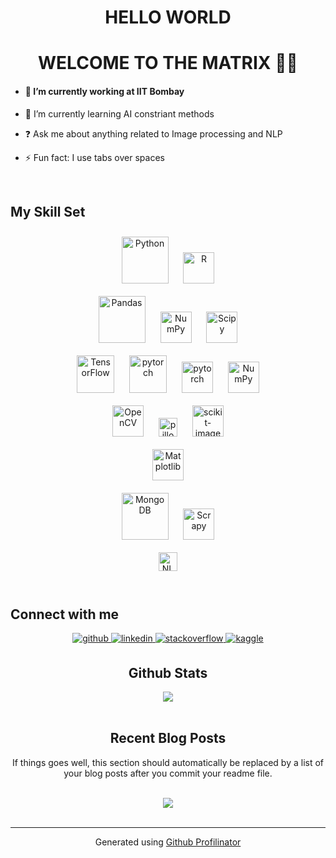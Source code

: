# <div align="center">HELLO WORLD</div>  
  

# <div align="center">WELCOME TO THE MATRIX 👨‍💻</div>  
  

- #### 🔭 I’m currently working at IIT Bombay  
  

- 🌱 I’m currently learning AI constriant methods  
  

- ❓ Ask me about anything related to Image processing and NLP  
  

- ⚡ Fun fact: I use tabs over spaces  
  

<br/>  


## My Skill Set    
  
<div align="center">  
  
<img style="margin: 10px" src="https://devicons.github.io/devicon/devicon.git/icons/python/python-original.svg" alt="Python" height="75" />
<img style="margin: 10px" src="https://www.r-project.org/Rlogo.png" alt="R" height="50" />

<br/> 


<img style="margin: 10px" src="https://assets-cdn.anaconda.com/assets/resources/open-source/Pandas_logo.svg" alt="Pandas" height="75" />

<img style="margin: 10px" src="https://assets-cdn.anaconda.com/assets/resources/open-source/NumPy_logo.svg" alt="NumPy" height="50" />

<img style="margin: 10px" src="https://www.anaconda.com/imager/assetsdo/resources/open-source/8947/1811108_4be5a24f83a061afe74337411372d6be.png" alt="Scipy" height="50" />



<br/> 

<img style="margin: 10px" src="https://www.vectorlogo.zone/logos/tensorflow/tensorflow-icon.svg" alt="TensorFlow" height="60" />

<img style="margin: 10px" src="https://www.vectorlogo.zone/logos/pytorch/pytorch-icon.svg" alt="pytorch" height="60" />

<img style="margin: 10px" src="https://keras.io/img/logo.png" alt="pytorch" height="50" />   

<img style="margin: 10px" src="https://scikit-learn.org/stable/_static/scikit-learn-logo-small.png" alt="NumPy" height="50" />

<br/> 
  

<img style="margin: 10px" src="https://www.vectorlogo.zone/logos/opencv/opencv-icon.svg" alt="OpenCV" height="50" />
 
<img style="margin: 10px" src="https://assets-cdn.anaconda.com/assets/resources/open-source/pillow-logo.svg" alt="pillow" height="30" />  

<img style="margin: 10px" src="https://scikit-image.org/_static/img/logo.png" alt="scikit-image" height="50" />  


<br/> 


<img style="margin: 10px" src="https://assets-cdn.anaconda.com/assets/resources/open-source/matplotlib-1.svg" alt="Matplotlib" height="50" />  


<br/> 

<img style="margin: 10px" src="https://devicons.github.io/devicon/devicon.git/icons/mongodb/mongodb-original-wordmark.svg" alt="MongoDB" height="75" />   

<img style="margin: 10px" src="https://www.cryt.ie/wp-content/uploads/2020/03/scrapy.png" alt="Scrapy" height="50" />


<br/> 

<img style="margin: 10px" src="https://assets-cdn.anaconda.com/assets/resources/open-source/nltk-logo.svg" alt="NLTK" height="30" />  

  
</div>
  

<br/>   


## Connect with me  
<div align="center">
<a href="https://github.com/charlie6echo" target="_blank">
<img src=https://img.shields.io/badge/github-%2324292e.svg?&style=for-the-badge&logo=github&logoColor=white alt=github style="margin-bottom: 5px;" />
</a>
<a href="https://linkedin.com/in/shubhamc6e" target="_blank">
<img src=https://img.shields.io/badge/linkedin-%231E77B5.svg?&style=for-the-badge&logo=linkedin&logoColor=white alt=linkedin style="margin-bottom: 5px;" />
</a>
<a href="https://stackoverflow.com/users/11075575" target="_blank">
<img src=https://img.shields.io/badge/stackoverflow-%23F28032.svg?&style=for-the-badge&logo=stackoverflow&logoColor=white alt=stackoverflow style="margin-bottom: 5px;" />
</a>
<a href="https://www.kaggle.com/charlie6echo " target="_blank">
<img src=https://img.shields.io/badge/kaggle-%2344BAE8.svg?&style=for-the-badge&logo=kaggle&logoColor=white alt=kaggle style="margin-bottom: 5px;" />
</a>  
  

<br/>  


## Github Stats  
<div align="center"><img src="https://github-readme-stats.vercel.app/api?username=charlie6echo&show_icons=true&count_private=true" align="center" /></div>  

<br/>  


## Recent Blog Posts  
<!-- BLOG-POST-LIST:START -->  
If things goes well, this section should automatically be replaced by a list of your blog posts after you commit your readme file. 
<!-- BLOG-POST-LIST:END -->
<br />


<div align="center">
<img src="https://komarev.com/ghpvc/?username=charlie6echo&&style=flat-square" align="center" />
</div>  

<br />

----
<div align="center">Generated using <a href="https://profilinator.rishav.dev/" target="_blank">Github Profilinator</a></div>
